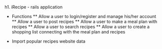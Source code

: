 h1. iRecipe - rails application
* Functions
** Allow a user to login/register and manage his/her account
** Allow a user to post recipes
** Allow a user to make a meal plan with recipes
** Allow a user to search recipes
** Allow a user to create a shopping list connecting with the meal plan and recipes

* Import popular recipes website data
